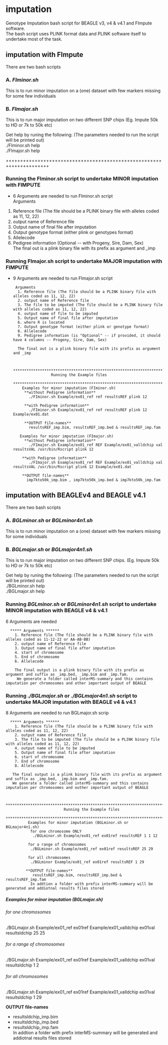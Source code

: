 # imputation
Genotype Imputation bash script for BEAGLE v3, v4 & v4.1 and FImpute software.  
The bash script uses PLINK format data and PLINK software itself to undertake most of the task.

## imputation with FImpute

There are two bash scripts  
### A. _FIminor.sh_   
This is to run minor imputation on a (one) dataset with few markers missing for some few individuals

### B. _FImajor.sh_  
This is to run major imputation on two different SNP chips (Eg. Impute 50k to HD or 7k to 50k etc)

Get help by runing the following: (The parameters needed to run the script will be printed out)  
./FIminor.sh help  
./FImajor.sh help  

+++++++++++++++++++++++++++++++++++++++++++++++++++++++++++++++++++++  
### Running the FIminor.sh script to undertake MINOR imputation with FIMPUTE 
* 6 Arguments are needed to run FIminor.sh script  
Arguments  
 1. Reference file (The file should be a PLINK binary file with alleles coded as 11, 12, 22)  
 2. output name of Reference file  
 3. Output name of final file after imputation  
 4. Output genotype format (either plink or genotypes format) 
 5. Allelecode
 6. Pedigree information (Optional -- with Progeny, Sire, Dam, Sex)  
The final out is a plink binary file with its prefix as argument and _imp  

### Running FImajor.sh script to undertake MAJOR imputation with FIMPUTE
 * 9 Arguments are needed to run FImajor.sh script  

        Arguments  
         1. Reference file (The file should be a PLINK binary file with alleles coded as 11, 12, 22)  
         2. output name of Reference file  
         3. The file to be imputed (The file should be a PLINK binary file with alleles coded as 11, 12, 22)  
         4. output name of file to be imputed  
         5. Output name of final file after imputation  
         6. where R is located  
         7. Output genotype format (either plink or genotype format)
         8. Allelecode
         9. Pedigree information (is "Optional" -- if provided, it should have 4 columns -- Progeny, Sire, Dam, Sex)  
         
         The final out is a plink binary file with its prefix as argument and _imp  


           ********************************************************************************
                        Running the Example files
           ********************************************************************************
           Examples for minor imputation (FIminor.sh)  
            **without Pedigree information**  
              ./FIminor.sh Example/ex01_ref ref resultsREF plink 12 

            **with Pedigree information**  
              ./FIminor.sh Example/ex01_ref ref resultsREF plink 12 Example/ex01.dat  

            **OUTPUT file-names**  
              resultsREF_imp.bim, resultsREF_imp.bed & resultsREF_imp.fam  

          Examples for minor imputation (FImajor.sh)
            **without Pedigree information**
              ./FImajor.sh Example/ex01_ref REF Example/ex01_valldchip val resultsVAL /usr/bin/Rscript plink 12

           **with Pedigree information** 
              ./FImajor.sh Example/ex01_ref REF Example/ex01_valldchip val resultsVAL /usr/bin/Rscript plink 12 Example/ex01.dat

           **OUTPUT file-names**  
             imp7kto50k_imp.bim , imp7kto50k_imp.bed & imp7kto50k_imp.fam  


## imputation with BEAGLEv4 and BEAGLE v4.1

There are two bash scripts  
### A. _BGLminor.sh_ or _BGLminor4n1.sh_
This is to run minor imputation on a (one) dataset with few markers missing for some individuals  

### B. _BGLmajor.sh_  or _BGLmajor4n1.sh_ 
This is to run major imputation on two different SNP chips. (Eg. Impute 50k to HD or 7k to 50k etc)  

Get help by runing the following: (The parameters needed to run the script will be printed out)  
./BGLminor.sh help  
./BGLmajor.sh help  

### Running _BGLminor.sh_ or _BGLminor4n1.sh_ script to undertake MINOR imputation with BEAGLE v4 & v4.1 
  6 Arguments are needed  

      ***** Arguments ******  
        1. Reference file (The file should be a PLINK binary file with alleles coded as 11-12-22 or AA-AB-BB)  
        2. output name of Reference file  
        3. Output name of final file after imputation  
        4. start of chromosome  
        5. End of chromosome  
        6. Allelecode
        
        The final output is a plink binary file with its prefix as argument and suffix as _imp.bed, _imp.bim and _imp.fam.  
         We generate a folder called interMS-summary and this contains imputation per chromosomes and other important output of BEAGLE


### Running _./BGLmajor.sh_ or _./BGLmajor4n1.sh_ script to undertake MAJOR imputation with BEAGLE v4 & v4.1  
8 Arguments are needed to run BGLmajor.sh scrip  

      ***** Arguments ****** 
        1. Reference file (The file should be a PLINK binary file with alleles coded as 11, 12, 22)  
        2. output name of Reference file  
        3. The file to be imputed (The file should be a PLINK binary file with alleles coded as 11, 12, 22)  
        4. output name of file to be imputed  
        5. Output name of final file after imputation  
        6. start of chromosome  
        7. End of chromosome  
        8. Allelecode

       The final output is a plink binary file with its prefix as argument and suffix as _imp.bed, _imp.bim and _imp.fam.  
       We generate a folder called interMS-summary and this contains imputation per chromosomes and outher important output of BEAGLE


           ********************************************************************************
                              Running the Example files
           ********************************************************************************
              Examples for minor imputation (BGLminor.sh or BGLmajor4n1.sh)
               for one chromosome ONLY
                ./BGLminor.sh Example/ex01_ref ex01ref resultsREF 1 1 12

              for a range of chromosomes
               ./BGLminor.sh Example/ex01_ref ex01ref resultsREF 25 29

              for all chromosomes
               ./BGLminor Example/ex01_ref ex01ref resultsREF 1 29

             **OUTPUT file-names**  
                resultsREF_imp.bim, resultsREF_imp.bed & resultsREF_imp.fam 
               In addtion a folder with prefix interMS-summary will be generated and addiotnal results files stored

##### Examples for minor imputation (BGLmajor.sh)
###### for one chromosomes
./BGLmajor.sh Example/ex01_ref ex01ref Example/ex01_valldchip ex01val resultsldchip 25 25

###### for a range of chromosomes
./BGLmajor.sh Example/ex01_ref ex01ref Example/ex01_valldchip ex01val resultsldchip 1 2

###### for all chromosomes
./BGLmajor.sh Example/ex01_ref ex01ref Example/ex01_valldchip ex01val resultsldchip 1 29

**OUTPUT file-names**  
 * resultsldchip_imp.bim  
 * resultsldchip_imp.bed  
 * resultsldchip_imp.fam  
In addtion a folder with prefix interMS-summary will be generated and addiotnal results files stored

